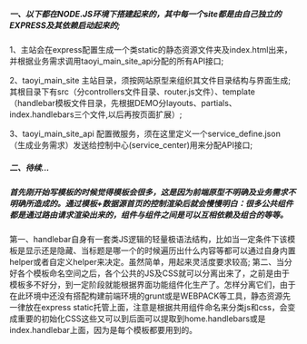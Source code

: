 
##### 一、以下都在NODE.JS环境下搭建起来的，其中每一个site都是由自己独立的EXPRESS及其依赖启动起来的;
 1、主站会在express配置生成一个类static的静态资源文件夹及index.html出来，并根据业务需求调用taoyi_main_site_api分配的所有API接口;
 
 2、taoyi_main_site 主站目录，须按网站原型来组织其文件目录结构与界面生成;其根目录下有src（分controllers文件目录、router.js文件）、template（handlebar模板文件目录，先根据DEMO分layouts、partials、index.handlebars三个文件,以后再按页面扩展）;
 
 3、taoyi_main_site_api 配置微服务，须在这里定义一个service_define.json（生成业务需求）发送给控制中心(service_center)用来分配API接口;

##### 二、待续...
##### 首先刚开始写模板的时候觉得模板会很多，这是因为前端原型不明确及业务需求不明确所造成的。通过模板+数据源首页的控制渲染后就会慢慢明白：很多公共组件都是通过路由请求渲染出来的，组件与组件之间是可以互相依赖及组合的等等。
第一、handlebar自身有一套类JS逻辑的轻量极语法结构，比如当一定条件下该模板是显示还是隐藏、当标题是哪一个的时候遍历出什么内容等都可以通过自身内置helper或者自定义helper来决定。虽然简单，用起来灵活度要求较高;
第二、当分好各个模板命名空间之后，各个公共的JS及CSS就可以分离出来了，之前是由于模板多不好分，到一定阶段就能根据界面功能组件化生产了。怎样分离它们，由于在此环境中还没有搭配构建前端环境的grunt或是WEBPACK等工具，静态资源先一律放在express static托管上面，注意是根据共用组件命名来分类js和css，会变成重要的初始化CSS这些又可以到后面可以提取到home.handlebars或是index.handlebar上面，因为是每个模板都要用到的。

